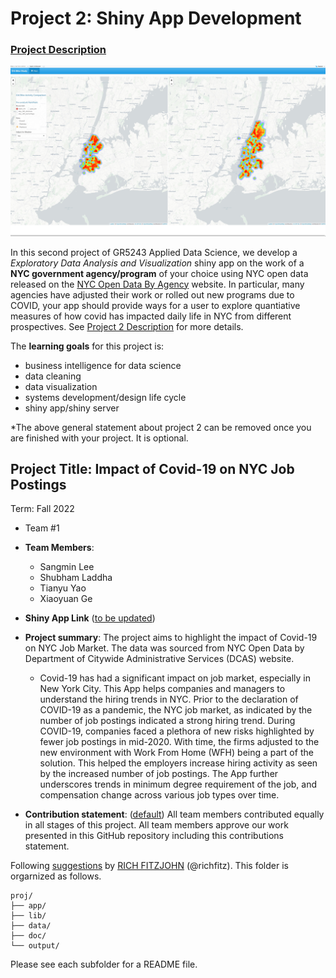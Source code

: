 # Project 2: Shiny App Development

### [Project Description](doc/project2_desc.md)

![screenshot](doc/figs/map.jpg)

In this second project of GR5243 Applied Data Science, we develop a *Exploratory Data Analysis and Visualization* shiny app on the work of a **NYC government agency/program** of your choice using NYC open data released on the [NYC Open Data By Agency](https://opendata.cityofnewyork.us/data/) website. In particular, many agencies have adjusted their work or rolled out new programs due to COVID, your app should provide ways for a user to explore quantiative measures of how covid has impacted daily life in NYC from different prospectives. See [Project 2 Description](doc/project2_desc.md) for more details.  

The **learning goals** for this project is:

- business intelligence for data science
- data cleaning
- data visualization
- systems development/design life cycle
- shiny app/shiny server

*The above general statement about project 2 can be removed once you are finished with your project. It is optional.

## Project Title: Impact of Covid-19 on NYC Job Postings
Term: Fall 2022

+ Team #1
+ **Team Members**:
	+ Sangmin Lee
	+ Shubham Laddha
	+ Tianyu Yao
	+ Xiaoyuan Ge

+ **Shiny App Link** ([to be updated](https://ytyky.shinyapps.io/nycjobs/
))

+ **Project summary**: The project aims to highlight the impact of Covid-19 on NYC Job Market. The data was sourced from NYC Open Data by Department of Citywide Administrative Services (DCAS) website.
	+ Covid-19 has had a significant impact on job market, especially in New York City. This App helps companies and managers to understand the hiring trends in NYC. Prior to the declaration of COVID-19 as a pandemic, the NYC job market, as indicated by the number of job postings indicated a strong hiring trend. During COVID-19, companies faced a plethora of new risks highlighted by fewer job postings in mid-2020. With time, the firms adjusted to the new environment with Work From Home (WFH) being a part of the solution. This helped the employers increase hiring activity as seen by the increased number of job postings. The App further underscores trends in minimum degree requirement of the job, and compensation change across various job types over time.

+ **Contribution statement**: ([default](doc/a_note_on_contributions.md)) All team members contributed equally in all stages of this project. All team members approve our work presented in this GitHub repository including this contributions statement. 

Following [suggestions](http://nicercode.github.io/blog/2013-04-05-projects/) by [RICH FITZJOHN](http://nicercode.github.io/about/#Team) (@richfitz). This folder is orgarnized as follows.

```
proj/
├── app/
├── lib/
├── data/
├── doc/
└── output/
```

Please see each subfolder for a README file.

